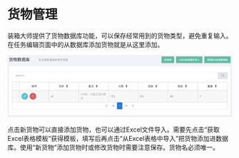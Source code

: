 # 货物管理

装箱大师提供了货物数据库功能，可以保存经常用到的货物类型，避免重复输入。在任务编辑页面中的从数据库添加货物就是从这里添加。

![](/.gitbook/assets/4.55.png)

点击新货物可以直接添加货物，也可以通过Excel文件导入。需要先点击“获取Excel表格模板”获得模板，填写后再点击“从Excel表格中导入”把货物添加进数据库。使用“新货物”添加货物时或修改货物时需要注意保存。货物名必须唯一。

